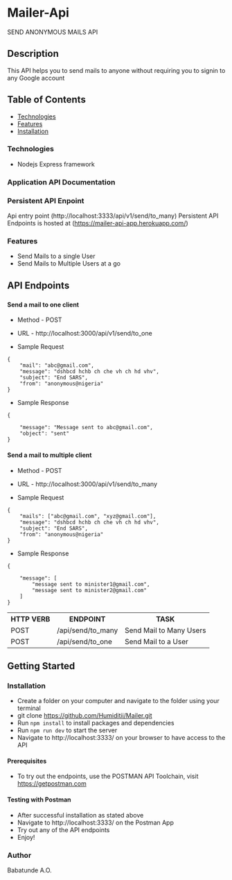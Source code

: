 # Mailer-Api
SEND ANONYMOUS MAILS API


## Description
This API helps you to send mails to anyone without requiring you to signin to any Google account
## Table of Contents

 * [Technologies](#technologies)
 * [Features](#features)
 * [Installation](#installation)

### Technologies
* Nodejs Express framework

### Application API Documentation


### Persistent API Enpoint
Api entry point (http://localhost:3333/api/v1/send/to_many)
Persistent API Endpoints is hosted at (https://mailer-api-app.herokuapp.com/)
### Features
* Send Mails to a single User
* Send Mails to Multiple Users at a go


## API Endpoints

###

<table>

<tr><th>HTTP VERB</th><th>ENDPOINT</th><th>TASK</th></tr>

<tr><td>POST</td> <td>/api/send/to_many</td> <td>Send Mail to Many Users</td></tr>

<tr><td>POST</td> <td>/api/send/to_one</td> <td>Send Mail to a User</td></tr>


#### Send a mail to one client

* Method - POST

* URL - http://localhost:3000/api/v1/send/to_one

* Sample Request

```
{
    "mail": "abc@gmail.com",
    "message": "dshbcd hchb ch che vh ch hd vhv",
    "subject": "End SARS",
    "from": "anonymous@nigeria"
}
```

* Sample Response

```
{
   
    "message": "Message sent to abc@gmail.com",
    "object": "sent"
}
```

#### Send a mail to multiple client

* Method - POST

* URL - http://localhost:3000/api/v1/send/to_many

* Sample Request

```
{
    "mails": ["abc@gmail.com", "xyz@gmail.com"],
    "message": "dshbcd hchb ch che vh ch hd vhv",
    "subject": "End SARS",
    "from": "anonymous@nigeria"
}
```

* Sample Response

```
{
   
    "message": [
        "message sent to minister1@gmail.com",
        "message sent to minister2@gmail.com"
    ]
}
```



</table>

## Getting Started

### Installation 

* Create a folder on your computer and navigate to the folder using your terminal
* git clone https://github.com/Humiditii/Mailer.git
* Run `npm install` to install packages and dependencies
* Run `npm run dev` to start the server
* Navigate to http://localhost:3333/ on your browser to have access to the  API

#### Prerequisites

* To try out the endpoints, use the POSTMAN API Toolchain, visit https://getpostman.com

#### Testing with Postman

* After successful installation as stated above
* Navigate to http://localhost:3333/ on the Postman App
* Try out any of the API endpoints
* Enjoy! 


### Author 
Babatunde A.O.





